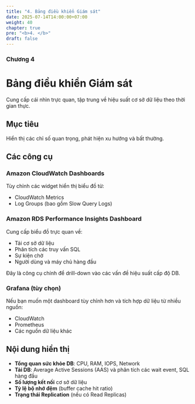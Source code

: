 ```yaml
---
title: "4. Bảng điều khiển Giám sát"
date: 2025-07-14T14:00:00+07:00
weight: 40
chapter: true
pre: "<b>4. </b>"
draft: false
---
```


### Chương 4

# Bảng điều khiển Giám sát

Cung cấp cái nhìn trực quan, tập trung về hiệu suất cơ sở dữ liệu theo thời gian thực.

## Mục tiêu

Hiển thị các chỉ số quan trọng, phát hiện xu hướng và bất thường.

## Các công cụ

### Amazon CloudWatch Dashboards
Tùy chỉnh các widget hiển thị biểu đồ từ:
- CloudWatch Metrics
- Log Groups (bao gồm Slow Query Logs)

### Amazon RDS Performance Insights Dashboard
Cung cấp biểu đồ trực quan về:
- Tải cơ sở dữ liệu
- Phân tích các truy vấn SQL
- Sự kiện chờ
- Người dùng và máy chủ hàng đầu

Đây là công cụ chính để drill-down vào các vấn đề hiệu suất cấp độ DB.

### Grafana (tùy chọn)
Nếu bạn muốn một dashboard tùy chỉnh hơn và tích hợp dữ liệu từ nhiều nguồn:
- CloudWatch
- Prometheus
- Các nguồn dữ liệu khác

## Nội dung hiển thị

- **Tổng quan sức khỏe DB**: CPU, RAM, IOPS, Network
- **Tải DB**: Average Active Sessions (AAS) và phân tích các wait event, SQL hàng đầu
- **Số lượng kết nối** cơ sở dữ liệu
- **Tỷ lệ bộ nhớ đệm** (buffer cache hit ratio)
- **Trạng thái Replication** (nếu có Read Replicas)
